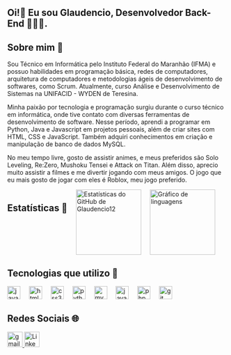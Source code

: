 <h2 align="left">Oi!👋 Eu sou Glaudencio, Desenvolvedor Back-End 👨🏻‍💻.</h2>

<div>
      <h2>Sobre mim 🙂</h2>
      <p>
            Sou Técnico em Informática pelo Instituto Federal do Maranhão (IFMA) e
            possuo habilidades em programação básica, redes de computadores, arquitetura de computadores e
            metodologias ágeis de desenvolvimento de softwares, como Scrum. Atualmente, curso Análise e
            Desenvolvimento de Sistemas na UNIFACID - WYDEN de Teresina.
      </p>
      <p>
            Minha paixão por tecnologia e programação surgiu durante o curso técnico em informática, onde
            tive contato com diversas ferramentas de desenvolvimento de software. Nesse período, aprendi a
            programar em Python, Java e Javascript em projetos pessoais, além de criar sites com HTML, CSS e
            JavaScript. Também adquiri conhecimentos em criação e manipulação de banco de dados MySQL.
      </p>
      <p>
           No meu tempo livre, gosto de assistir animes, e meus preferidos são Solo Leveling, Re:Zero, Mushoku Tensei e Attack on Titan.
           Além disso, aprecio muito assistir a filmes e me divertir jogando com meus amigos. O jogo que eu mais gosto de jogar com eles é Roblox,
           meu jogo preferido.
      </p>
</div>

<div style="display: flex; gap: 20px;"> 
      <h2>Estatísticas 📶</h2>
      <img src="https://github-readme-stats.vercel.app/api?username=Glaudencio12&show_icons=true&theme=dark&hide_border=false"
            height="150" alt="Estatísticas do GitHub de Glaudencio12" />
      <img src="https://github-readme-stats.vercel.app/api/top-langs?username=Glaudencio12&locale=en&hide_title=false&layout=compact&card_width=320&langs_count=5&theme=dark&hide_border=false"
            height="150" alt="Gráfico de linguagens" />
</div>

<div>
      <h2>Tecnologias que utilizo 🤖</h2>
      <img src="https://cdn.jsdelivr.net/gh/devicons/devicon/icons/javascript/javascript-original.svg" height="30"
            alt="javascript logo" />
      <img width="12" />
      <img src="https://cdn.jsdelivr.net/gh/devicons/devicon/icons/html5/html5-original.svg" height="30"
            alt="html5 logo" />
      <img width="12" />
      <img src="https://cdn.jsdelivr.net/gh/devicons/devicon/icons/css3/css3-original.svg" height="30"
            alt="css3 logo" />
      <img width="12" />
      <img src="https://cdn.jsdelivr.net/gh/devicons/devicon/icons/python/python-original.svg" height="30"
            alt="python logo" />
      <img width="12" />
      <img src="https://cdn.jsdelivr.net/gh/devicons/devicon/icons/mysql/mysql-original.svg" height="30"
            alt="mysql logo" />
      <img width="12" />
      <img src="https://cdn.jsdelivr.net/gh/devicons/devicon/icons/java/java-original.svg" height="30"
            alt="java logo" />
      <img width="12" />
      <img src="https://cdn.jsdelivr.net/gh/devicons/devicon/icons/php/php-original.svg" height="30" alt="php logo" />
      <img width="12" />
      <img src="https://cdn.jsdelivr.net/gh/devicons/devicon/icons/git/git-original.svg" height="30" alt="git logo" />
</div>

<div>
      <h2>Redes Sociais 🌐</h2>
      <a href="mailto:glaudenciocosta015@gmail.com" target="_blank">
            <img src="https://img.shields.io/static/v1?message=Gmail&logo=gmail&label=&color=D14836&logoColor=white&labelColor=&style=for-the-badge"
                  height="35" alt="gmail logo" />
      </a>
      <a href="https://www.linkedin.com/in/glaudencio" target="_blank">
            <img src="https://img.shields.io/static/v1?message=LinkedIn&logo=linkedin&label=&color=0A66C2&logoColor=white&labelColor=&style=for-the-badge"
                  height="35" alt="LinkedIn logo" />
      </a>
</div>

